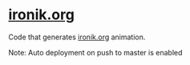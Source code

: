 # [ironik.org](http://ironik.org)
Code that generates [ironik.org](http://ironik.org) animation.

Note: Auto deployment on push to master is enabled
